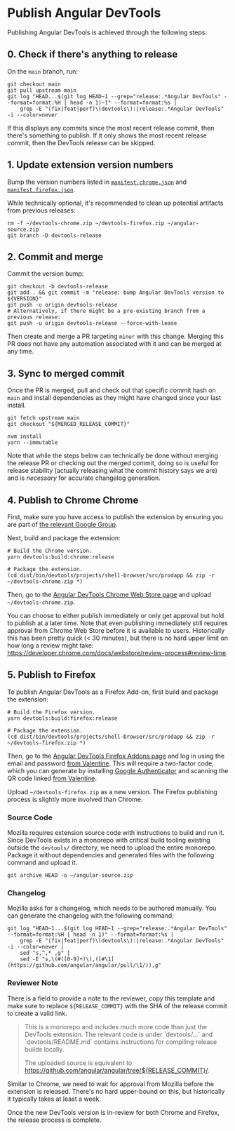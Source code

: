 # Publish Angular DevTools

Publishing Angular DevTools is achieved through the following steps:

## 0. Check if there's anything to release

On the `main` branch, run:

```shell
git checkout main
git pull upstream main
git log "HEAD...$(git log HEAD~1 --grep="release:.*Angular DevTools" --format=format:%H | head -n 1)~1" --format=format:%s |
    grep -E "(fix|feat|perf)\(devtools\):|release:.*Angular DevTools" -i --color=never
```

If this displays any commits since the most recent release commit, then there's something to publish.
If it only shows the most recent release commit, then the DevTools release can be skipped.

## 1. Update extension version numbers

Bump the version numbers listed in
[`manifest.chrome.json`](/devtools/projects/shell-browser/src/manifest/manifest.chrome.json)
and [`manifest.firefox.json`](/devtools/projects/shell-browser/src/manifest/manifest.firefox.json).

While technically optional, it's recommended to clean up potential artifacts from previous releases:

```shell
rm -f ~/devtools-chrome.zip ~/devtools-firefox.zip ~/angular-source.zip
git branch -D devtools-release
```

## 2. Commit and merge

Commit the version bump:

```shell
git checkout -b devtools-release
git add . && git commit -m "release: bump Angular DevTools version to ${VERSION}"
git push -u origin devtools-release
# Alternatively, if there might be a pre-existing branch from a previous release:
git push -u origin devtools-release --force-with-lease
```

Then create and merge a PR targeting `minor` with this change. Merging this PR does not
have any automation associated with it and can be merged at any time.

## 3. Sync to merged commit

Once the PR is merged, pull and check out that specific commit hash on `main` and install
dependencies as they might have changed since your last install.

```shell
git fetch upstream main
git checkout "${MERGED_RELEASE_COMMIT}"

nvm install
yarn --immutable
```

Note that while the steps below can technically be done without merging the release PR
or checking out the merged commit, doing so is useful for release stability (actually
releasing what the commit history says we are) and is _necessary_ for accurate changelog
generation.

## 4. Publish to Chrome Chrome

First, make sure you have access to publish the extension by ensuring you are part of
[the relevant Google Group](http://g/angular-chrome-web-store-publisher).

Next, build and package the extension:

```shell
# Build the Chrome version.
yarn devtools:build:chrome:release

# Package the extension.
(cd dist/bin/devtools/projects/shell-browser/src/prodapp && zip -r ~/devtools-chrome.zip *)
```

Then, go to the
[Angular DevTools Chrome Web Store page](https://chrome.google.com/webstore/devconsole/19161719-4eee-48dc-959e-8d18cea83699/ienfalfjdbdpebioblfackkekamfmbnh/edit/package)
and upload `~/devtools-chrome.zip`.

You can choose to either publish immediately or only get approval but hold to publish at a later time.
Note that even publishing immediately still requires approval from Chrome Web Store before it is
available to users. Historically this has been pretty quick (< 30 minutes), but there is no hard upper
limit on how long a review might take: https://developer.chrome.com/docs/webstore/review-process#review-time.

## 5. Publish to Firefox

To publish Angular DevTools as a Firefox Add-on, first build and package the extension:

```shell
# Build the Firefox version.
yarn devtools:build:firefox:release

# Package the extension.
(cd dist/bin/devtools/projects/shell-browser/src/prodapp && zip -r ~/devtools-firefox.zip *)
```

Then, go to the
[Angular DevTools Firefox Addons page](https://addons.mozilla.org/en-US/developers/addon/angular-devtools/edit)
and log in using the email and password [from Valentine](http://valentine/#/show/1651707871496288).
This will require a two-factor code, which you can generate by installing
[Google Authenticator](https://play.google.com/store/apps/details?id=com.google.android.apps.authenticator2)
and scanning the QR code linked [from Valentine](http://valentine/#/show/1651792043556329).

Upload `~/devtools-firefox.zip` as a new version. The Firefox publishing process is slightly more
involved than Chrome.

### Source Code

Mozilla requires extension source code with instructions to build and run it. Since DevTools
exists in a monorepo with critical build tooling existing outside the `devtools/` directory, we
need to upload the entire monorepo. Package it without dependencies and generated files with the
following command and upload it.

```shell
git archive HEAD -o ~/angular-source.zip
```

### Changelog

Mozilla asks for a changelog, which needs to be authored manually. You can generate the changelog
with the following command:

```shell
git log "HEAD~1...$(git log HEAD~1 --grep="release:.*Angular DevTools" --format=format:%H | head -n 1)" --format=format:%s |
    grep -E "(fix|feat|perf)\(devtools\):|release:.*Angular DevTools" -i --color=never |
    sed "s,^,* ,g" |
    sed -E "s,\(#([0-9]+)\),([#\1](https://github.com/angular/angular/pull/\1/)),g"
```

### Reviewer Note

There is a field to provide a note to the reviewer, copy this template and make sure to replace
`${RELEASE_COMMIT}` with the SHA of the release commit to create a valid link.

> This is a monorepo and includes much more code than just the DevTools extension. The relevant
> code is under \`devtools/...\` and \`devtools/README.md\` contains instructions for compiling
> release builds locally.
>
> The uploaded source is equivalent to
> https://github.com/angular/angular/tree/${RELEASE_COMMIT}/.

Similar to Chrome, we need to wait for approval from Mozilla before the extension is released.
There's no hard upper-bound on this, but historically it typically takes at least a week.

Once the new DevTools version is in-review for both Chrome and Firefox, the release process is
complete.
